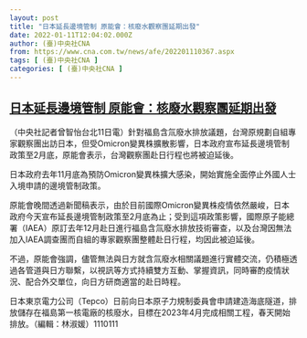 ```yaml
---
layout: post
title: "日本延長邊境管制 原能會：核廢水觀察團延期出發"
date: 2022-01-11T12:04:02.000Z
author: (臺)中央社CNA
from: https://www.cna.com.tw/news/afe/202201110367.aspx
tags: [ (臺)中央社CNA ]
categories: [ (臺)中央社CNA ]
---
```

<!--1641902642000-->
[日本延長邊境管制 原能會：核廢水觀察團延期出發](https://www.cna.com.tw/news/afe/202201110367.aspx)
------

<div>
<div></div><div><p>（中央社記者曾智怡台北11日電）針對福島含氚廢水排放議題，台灣原規劃自組專家觀察團出訪日本，但受Omicron變異株擴散影響，日本政府宣布延長邊境管制政策至2月底，原能會表示，台灣觀察團赴日行程也將被迫延後。</p><p>日本政府去年11月底為預防Omicron變異株擴大感染，開始實施全面停止外國人士入境申請的邊境管制政策。</p><p>原能會晚間透過新聞稿表示，由於目前國際Omicron變異株疫情依然嚴峻，日本政府今天宣布延長邊境管制政策至2月底為止；受到這項政策影響，國際原子能總署（IAEA）原訂去年12月赴日進行福島含氚廢水排放技術審查，以及台灣因無法加入IAEA調查團而自組的專家觀察團整體赴日行程，均因此被迫延後。</p><p>不過，原能會強調，儘管無法與日方就含氚廢水相關議題進行實體交流，仍積極透過各管道與日方聯繫，以視訊等方式持續雙方互動、掌握資訊，同時審酌疫情狀況、配合外交單位，向日方研商適當的赴日時程。</p><p>日本東京電力公司（Tepco）日前向日本原子力規制委員會申請建造海底隧道，排放儲存在福島第一核電廠的核廢水，目標在2023年4月完成相關工程，春天開始排放。（編輯：林淑媛）1110111</p></div>
</div>
